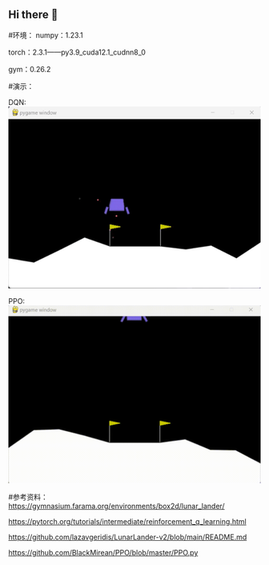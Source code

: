 ## Hi there 👋
#环境：
numpy：1.23.1

torch：2.3.1——py3.9_cuda12.1_cudnn8_0

gym：0.26.2

#演示：

DQN:
![DQN](https://github.com/Sound-Zero/Sound-Zero/blob/main/MyProject/DQN/DQN_second_round.gif)



PPO:
![PPO](https://github.com/Sound-Zero/Sound-Zero/blob/main/MyProject/PPO/PPO_second_round.gif)


#参考资料：
https://gymnasium.farama.org/environments/box2d/lunar_lander/

https://pytorch.org/tutorials/intermediate/reinforcement_q_learning.html

https://github.com/lazavgeridis/LunarLander-v2/blob/main/README.md

https://github.com/BlackMirean/PPO/blob/master/PPO.py
<!--
**Sound-Zero/Sound-Zero** is a ✨ _special_ ✨ repository because its `README.md` (this file) appears on your GitHub profile.

Here are some ideas to get you started:

- 🔭 I’m currently working on ...
- 🌱 I’m currently learning ...
- 👯 I’m looking to collaborate on ...
- 🤔 I’m looking for help with ...
- 💬 Ask me about ...
- 📫 How to reach me: ...
- 😄 Pronouns: ...
- ⚡ Fun fact: ...
-->
